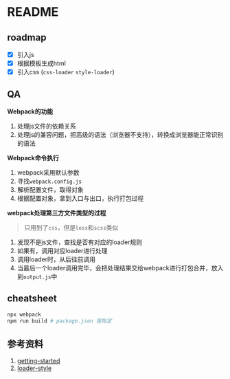 # README

## roadmap

- [x] 引入js
- [x] 根据模板生成html
- [x] 引入css (`css-loader` `style-loader`) 

## QA

**Webpack的功能**
1. 处理js文件的依赖关系
2. 处理js的兼容问题，把高级的语法（浏览器不支持），转换成浏览器能正常识别的语法

**Webpack命令执行**

1. webpack采用默认参数
2. 寻找`webpack.config.js`
3. 解析配置文件，取得对象
4. 根据配置对象，拿到入口与出口，执行打包过程

**webpack处理第三方文件类型的过程**

> 只用到了`css`，但是`less`和`scss`类似

1. 发现不是js文件，查找是否有对应的loader规则
2. 如果有，调用对应loader进行处理
3. 调用loader时，从后往前调用
4. 当最后一个loader调用完毕，会把处理结果交给webpack进行打包合并，放入到`output.js`中

## cheatsheet

```bash
npx webpack
npm run build # package.json 里指定
```

## 参考资料

1. [getting-started](https://webpack.js.org/guides/getting-started/)
2. [loader-style](https://webpack.js.org/loaders/style-loader/)